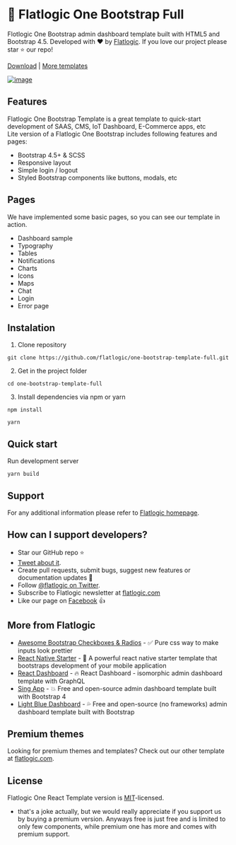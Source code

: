 # 🤘 Flatlogic One Bootstrap Full 

Flotlogic One Bootstrap admin dashboard template built with HTML5 and Bootstrap 4.5. Developed with ❤️ by [Flatlogic](https://flatlogic.com/). If you love our project please star ⭐️ our repo!

[Download](https://github.com/flatlogic/one-bootstrap-template-full.git) | [More templates](https://flatlogic.com/templates)

[![image](https://github.com/flatlogic/one-bootstrap-template-full/src/img/screenshot/one-bootstrap-template.png)](https://templates-flatlogic.herokuapp.com/flatlogic-one/html5/dashboard/)

## Features

Flatlogic One Bootstrap Template is a great template to quick-start development of SAAS, CMS, IoT Dashboard, E-Commerce apps, etc  
Lite version of a Flatlogic One Bootstrap includes following features and pages:

* Bootstrap 4.5+ & SCSS
* Responsive layout
* Simple login / logout 
* Styled Bootstrap components like buttons, modals, etc

## Pages
We have implemented some basic pages, so you can see our template in action.

* Dashboard sample
* Typography
* Tables
* Notifications
* Charts
* Icons
* Maps
* Chat
* Login
* Error page

## Instalation 

1. Clone repository
```shell
git clone https://github.com/flatlogic/one-bootstrap-template-full.git
```
2. Get in the project folder
```shell
cd one-bootstrap-template-full
```
3. Install dependencies via npm or yarn
```shell
npm install
```
```shell
yarn
```

## Quick start
Run development server
```shell
yarn build
```

## Support
For any additional information please refer to [Flatlogic homepage](https://flatlogic.com).

## How can I support developers?
- Star our GitHub repo :star:
- [Tweet about it](https://twitter.com/intent/tweet?text=Amazing%20dashboard%20built%20with%20%23VueJS%20and%20%23Bootstrap!&url=https://github.com/flatlogic/light-blue-vue-admin&via=flatlogic).
- Create pull requests, submit bugs, suggest new features or documentation updates :wrench:
- Follow [@flatlogic on Twitter](https://twitter.com/flatlogic).
- Subscribe to Flatlogic newsletter at [flatlogic.com](https://flatlogic.com/)
- Like our page on [Facebook](https://www.facebook.com/flatlogic/) :thumbsup:

## More from Flatlogic
- [Awesome Bootstrap Checkboxes & Radios](https://github.com/flatlogic/awesome-bootstrap-checkbox) - ✅ Pure css way to make inputs look prettier
- [React Native Starter](https://github.com/flatlogic/react-native-starter) - 🚀 A powerful react native starter template that bootstraps development of your mobile application
- [React Dashboard](https://github.com/flatlogic/react-dashboard) - 🔥 React Dashboard - isomorphic admin dashboard template with GraphQL
- [Sing App](https://github.com/flatlogic/sing-app) - 💥 Free and open-source admin dashboard template built with Bootstrap 4
- [Light Blue Dashboard](https://github.com/flatlogic/light-blue-dashboard) - 💦 Free and open-source (no frameworks) admin dashboard template built with Bootstrap

## Premium themes
Looking for premium themes and templates? Check out our other template at [flatlogic.com](https://flatlogic.com/admin-dashboards).

## License

Flatlogic One React Template version is [MIT](https://github.com/flatlogic/one-react-template/blob/master/LICENCE)-licensed.

* that's a joke actually, but we would really appreciate if you support us by buying a premium version. Anyways free is just free and is limited to only few components, while premium one has more and comes with premium support.
